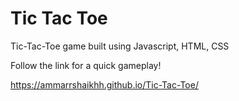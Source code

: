 # Tic Tac Toe
 Tic-Tac-Toe game built using Javascript, HTML, CSS


 Follow the link for a quick gameplay!

 https://ammarrshaikhh.github.io/Tic-Tac-Toe/

